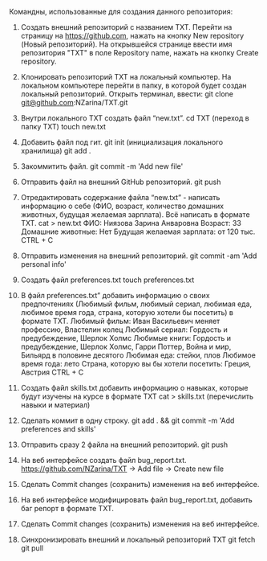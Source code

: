 Командны, использованные для создания данного репозитория:

 1. Создать внешний репозиторий c названием TXT.
Перейти на страницу на https://github.com, нажать на кнопку New repository (Новый репозиторий). На открывшейся странице ввести имя репозитория "TXT" в поле Repository name, нажать на кнопку Create repository.

 2. Клонировать репозиторий TXT на локальный компьютер.
На локальном компьютере перейти в папку, в которой будет создан локальный репозиторий. Открыть терминал, ввести:
git clone git@github.com:NZarina/TXT.git

 3. Внутри локального TXT создать файл “new.txt”.
cd TXT (переход в папку TXT)
touch new.txt

 4. Добавить файл под гит.
git init (инициализация локального хранилища)
git add .

 5. Закоммитить файл.
git commit -m 'Add new file'

 6. Отправить файл на внешний GitHub репозиторий.
git push

 7. Отредактировать содержание файла “new.txt” - написать информацию о себе (ФИО, возраст, количество домашних животных, будущая желаемая зарплата). Всё написать в формате TXT.
cat > new.txt
ФИО: Ниязова Зарина Анваровна
Возраст: 33
Домашние животные:  Нет
Будущая желаемая зарплата: от 120 тыс.
CTRL + C

 8. Отправить изменения на внешний репозиторий.
git commit -am 'Add personal info'

 9. Создать файл preferences.txt
touch preferences.txt

 10. В файл preferences.txt” добавить информацию о своих предпочтениях (Любимый фильм, любимый сериал, любимая еда, любимое время года, страна, которую хотели бы посетить) в формате TXT.
Любимый фильм: Иван Васильевич меняет профессию, Властелин колец
Любимый сериал: Гордость и предубеждение, Шерлок Холмс
Любимые книги: Гордость и предубеждение, Шерлок Холмс, Гарри Поттер, Война и мир, Бильярд в половине десятого
Любимая еда: стейки, плов
Любимое время года: лето
Страна, которую вы бы хотели посетить: Греция, Австрия
CTRL + C

 11. Создать файл skills.txt добавить информацию о навыках, которые будут изучены на курсе в формате TXT
cat > skills.txt
(перечислить навыки и материал)

 12. Сделать коммит в одну строку.
git add . && git commit -m 'Add preferences and skills'

 13. Отправить сразу 2 файла на внешний репозиторий.
git push

 14. На веб интерфейсе создать файл bug_report.txt.
https://github.com/NZarina/TXT -> Add file -> Create new file

 15. Сделать Commit changes (сохранить) изменения на веб интерфейсе.

 16. На веб интерфейсе модифицировать файл bug_report.txt, добавить баг репорт в формате TXT.

 17. Сделать Commit changes (сохранить) изменения на веб интерфейсе.

 18. Синхронизировать внешний и локальный репозиторий TXT
git fetch
git pull
